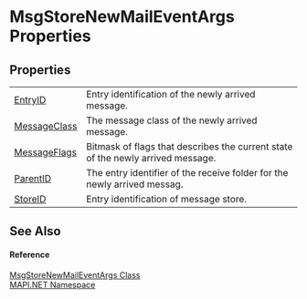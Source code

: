 # MsgStoreNewMailEventArgs Properties




## Properties
<table>
<tr>
<td><a href="P_MAPI_NET_MsgStoreNewMailEventArgs_EntryID.md">EntryID</a></td>
<td>Entry identification of the newly arrived message.</td></tr>
<tr>
<td><a href="P_MAPI_NET_MsgStoreNewMailEventArgs_MessageClass.md">MessageClass</a></td>
<td>The message class of the newly arrived message.</td></tr>
<tr>
<td><a href="P_MAPI_NET_MsgStoreNewMailEventArgs_MessageFlags.md">MessageFlags</a></td>
<td>Bitmask of flags that describes the current state of the newly arrived message.</td></tr>
<tr>
<td><a href="P_MAPI_NET_MsgStoreNewMailEventArgs_ParentID.md">ParentID</a></td>
<td>The entry identifier of the receive folder for the newly arrived messag.</td></tr>
<tr>
<td><a href="P_MAPI_NET_MsgStoreNewMailEventArgs_StoreID.md">StoreID</a></td>
<td>Entry identification of message store.</td></tr>
</table>

## See Also


#### Reference
<a href="T_MAPI_NET_MsgStoreNewMailEventArgs.md">MsgStoreNewMailEventArgs Class</a>  
<a href="N_MAPI_NET.md">MAPI.NET Namespace</a>  
